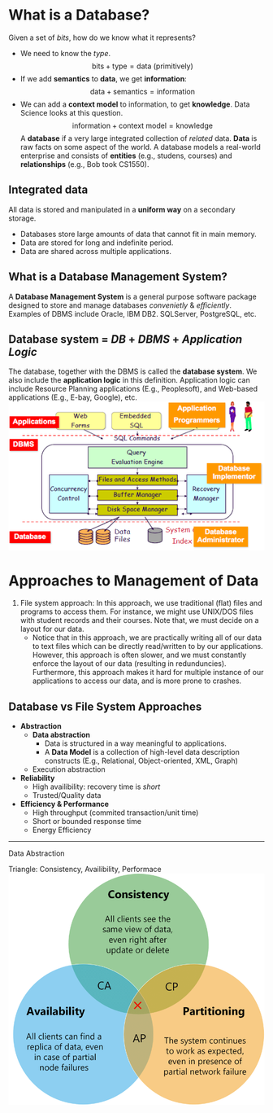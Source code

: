 
# What is a Database?
Given a set of *bits*, how do we know what it represents?
- We need to know the *type*.
$$\text{bits}+\text{type}=\text{data (primitively)}$$
- If we add **semantics** to **data**, we get **information**: $$\text{data}+\text{semantics}=\text{information}$$
- We can add a **context model** to information, to get **knowledge**. Data Science looks at this question.$$\text{information}+\text{context model}=\text{knowledge}$$
A **database** if a very large integrated collection of *related* data. **Data** is raw facts on some aspect of the world. A database models a real-world enterprise and consists of **entities** (e.g., studens, courses) and **relationships** (e.g., Bob took CS1550).

## Integrated data
All data is stored and manipulated in a **uniform way** on a secondary storage.
+ Databases store large amounts of data that cannot fit in main memory.
+ Data are stored for long and indefinite period.
+ Data are shared across multiple applications.

## What is a Database Management System?
A **Database Management System** is a general purpose software package designed to store and manage databases *convenietly* & *efficiently*. Examples of DBMS include Oracle, IBM DB2. SQLServer, PostgreSQL, etc.

## **Database system** = *DB* + *DBMS* + *Application Logic*
The database, together with the DBMS is called the **database system**. We also include the **application logic** in this definition. Application logic can include Resource Planning applications (E.g., Peoplesoft), and Web-based applications (E.g., E-bay, Google), etc.
	![](DBMS.png)
# Approaches to Management of Data
1. File system approach: In this approach, we use traditional (flat) files and programs to access them. For instance, we might use UNIX/DOS files with student records and their courses. Note that, we must decide on a layout for our data.
	- Notice that in this approach, we are practically writing all of our data to text files which can be directly read/written to by our applications. However, this approach is often slower, and we must constantly enforce the layout of our data (resulting in redunduncies). Furthermore, this approach makes it hard for multiple instance of our applications to access our data, and is more prone to crashes.
## Database vs File System Approaches
- **Abstraction**
	- **Data abstraction**
		- Data is structured in a way meaningful to applications.
		- A **Data Model** is a collection of high-level data description constructs (E.g., Relational, Object-oriented, XML, Graph)
	- Execution abstraction
- **Reliability**
	- High availibility: recovery time is *short*
	- Trusted/Quality data
- **Efficiency & Performance**
	- High throughput (commited transaction/unit time)
	- Short or bounded response time
	- Energy Efficiency



---
Data Abstraction




Triangle: Consistency, Availibility, Performace
![](CAP_Theorem.png)